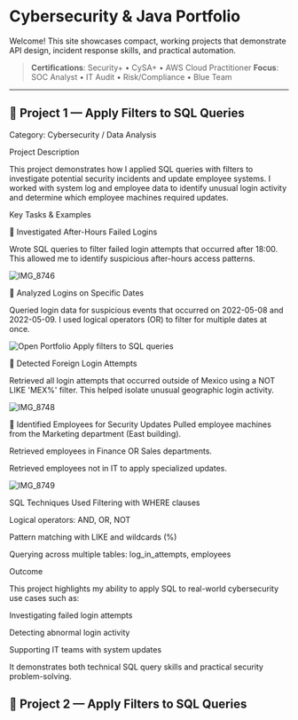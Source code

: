 


# Cybersecurity & Java Portfolio

Welcome! This site showcases compact, working projects that demonstrate API design, incident response skills, and practical automation.

> **Certifications**: Security+ • CySA+ • AWS Cloud Practitioner
> **Focus**: SOC Analyst • IT Audit • Risk/Compliance • Blue Team

---

## 🔹 Project 1 — Apply Filters to SQL Queries


Category: Cybersecurity / Data Analysis



Project Description


This project demonstrates how I applied SQL queries with filters to investigate potential security incidents and update employee systems. I worked with system log and employee data to identify unusual login activity and determine which employee machines required updates.

Key Tasks & Examples


🔹 Investigated After-Hours Failed Logins


Wrote SQL queries to filter failed login attempts that occurred after 18:00. This allowed me to identify suspicious after-hours access patterns.

![IMG_8746](https://github.com/user-attachments/assets/535f7796-d0a5-4faa-a9ca-870ae3ebb7f1)

🔹 Analyzed Logins on Specific Dates


Queried login data for suspicious events that occurred on 2022-05-08 and 2022-05-09. I used logical operators (OR) to filter for multiple dates at once.

![Open Portfolio Apply filters to SQL queries](https://github.com/user-attachments/assets/daa398de-011c-4df7-a575-22c0e9554b71)

🔹 Detected Foreign Login Attempts


Retrieved all login attempts that occurred outside of Mexico using a NOT LIKE 'MEX%' filter. This helped isolate unusual geographic login activity.

![IMG_8748](https://github.com/user-attachments/assets/2ec4d114-be3d-4a70-9341-507504b6377c)

🔹 Identified Employees for Security Updates
Pulled employee machines from the Marketing department (East building).

Retrieved employees in Finance OR Sales departments.

Retrieved employees not in IT to apply specialized updates.



![IMG_8749](https://github.com/user-attachments/assets/4d486891-1caf-42cf-9e48-8a7cdb027977)

SQL Techniques Used
Filtering with WHERE clauses

Logical operators: AND, OR, NOT

Pattern matching with LIKE and wildcards (%)

Querying across multiple tables: log_in_attempts, employees

Outcome


This project highlights my ability to apply SQL to real-world cybersecurity use cases such as:

Investigating failed login attempts

Detecting abnormal login activity

Supporting IT teams with system updates


It demonstrates both technical SQL query skills and practical security problem-solving. 

## 🔹 Project 2 — Apply Filters to SQL Queries

